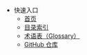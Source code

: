 - 快速入口
  - <a href="#" onclick="window.location.hash = '#/README_wiki'; return false;">首页</a>
  - [目录索引](index.md)
  - [术语表（Glossary）](Glossary.md)
  - [GitHub 仓库](https://github.com/kuliantnt/plurality_wiki)
